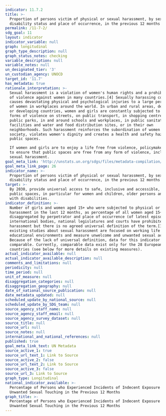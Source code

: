 ```yaml
---
indicator: 11.7.2
title: >-
  Proportion of persons victim of physical or sexual harassment, by sex, age,
  disability status and place of occurrence, in the previous 12 months
permalink: /11-7-2/
sdg_goal: 11
layout: indicator
indicator_variable: null
graph: longitudinal
graph_type_description: null
graph_status_notes: checking
variable_description: null
variable_notes: null
un_designated_tier: '3'
un_custodian_agency: UNOCD
target_id: '11.7'
has_metadata: true
rationale_interpretation: >-
  Sexual harassment is a violation of women's human rights and a prohibited form
  of violence against women in many countries.[4] Sexually harassing conduct
  causes devastating physical and psychological injuries to a large percentage
  of women in workplaces around the world. In urban and rural areas, developed
  or developing countries, women and girls are constantly subjected to these
  forms of violence on streets, on public transport, in shopping centres and in
  public parks, in and around schools and workplaces, in public sanitation
  facilities and water and food distribution sites, or in their own
  neighborhoods. Such harassment reinforces the subordination of women to men in
  society, violates women's dignity and creates a health and safety hazard in
  public spaces. 

  If women and girls are to enjoy a life free from violence, policymakers need
  to ensure that public spaces are free from any form of violence, including
  sexual harassment.
goal_meta_link: 'http://unstats.un.org/sdgs/files/metadata-compilation/Metadata-Goal-11.pdf'
goal_meta_link_page: 26
indicator_name: >-
  Proportion of persons victim of physical or sexual harassment, by sex, age,
  disability status and place of occurrence, in the previous 12 months
target: >-
  By 2030, provide universal access to safe, inclusive and accessible, green and
  public spaces, in particular for women and children, older persons and persons
  with disabilities.
indicator_definition: >-
  Number of girls and women aged 15+ who were subjected to physical or sexual
  harassment in the last 12 months, as percentage of all women aged 15+,
  disaggregated by perpetrator and place of occurrence (of latest episode). Many
  international bodies, national legislatures and courts have prohibited sexual
  harassment but there is no agreed universal definition of the term.[1] Most
  existing studies about sexual harassment are focused on working life or
  educational environments and measure unwelcome and unwanted sexual acts.[1,2]
  Because of the lack of universal definition, data for this indicator are not
  comparable. Currently, comparable data exist only for the 28 European Union
  countries (see below for more details on existing measures).
actual_indicator_available: null
actual_indicator_available_description: null
comments_and_limitations: null
periodicity: null
time_period: null
unit_of_measure: null
disaggregation_categories: null
disaggregation_geography: null
date_of_national_source_publication: null
date_metadata_updated: null
scheduled_update_by_national_source: null
scheduled_update_by_SDG_team: null
source_agency_staff_name: null
source_agency_staff_email: null
source_agency_survey_dataset: null
source_title: null
source_url: null
source_notes: null
international_and_national_references: null
published: true
goal_meta_link_text: UN Metadata
source_active_1: true
source_url_text_1: Link to Source
source_active_2: false
source_url_text_2: Link to Source
source_active_3: false
source_url_3: Link to Source
graph_type: Longitudinal
national_indicator_available: >-
  Percentage of Persons who Experienced Incidents of Indecent Exposure or
  Unwanted Sexual Touching in the Previous 12 Months
graph_title: >-
  Percentage of Persons who Experienced Incidents of Indecent Exposure or
  Unwanted Sexual Touching in the Previous 12 Months
---
```

